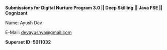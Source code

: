 **Submissions for Digital Nurture Program 3.0 || Deep Skilling || Java FSE || Cognizant**

Name: Ayush Dev

E-Mail: devayushya@gmail.com

**Superset ID: 5011032**

